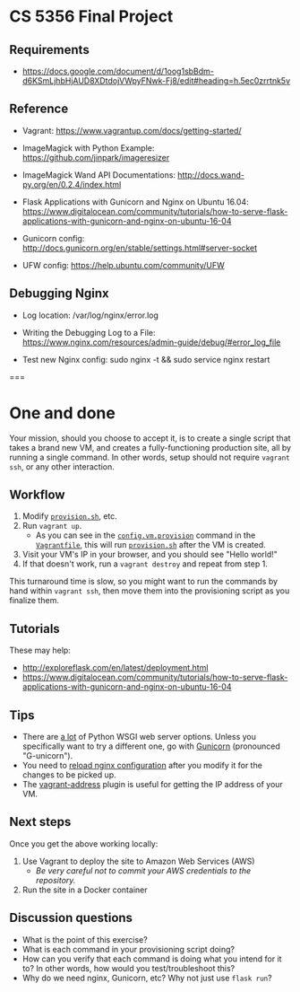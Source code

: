 # CS 5356 Final Project

## Requirements
* https://docs.google.com/document/d/1oog1sbBdm-d6KSmLjhbHjAUD8XDtdojVWpyFNwk-Fj8/edit#heading=h.5ec0zrrtnk5v

## Reference
* Vagrant: https://www.vagrantup.com/docs/getting-started/

* ImageMagick with Python Example: https://github.com/jinpark/imageresizer

* ImageMagick Wand API Documentations: http://docs.wand-py.org/en/0.2.4/index.html

* Flask Applications with Gunicorn and Nginx on Ubuntu 16.04: https://www.digitalocean.com/community/tutorials/how-to-serve-flask-applications-with-gunicorn-and-nginx-on-ubuntu-16-04

* Gunicorn config: http://docs.gunicorn.org/en/stable/settings.html#server-socket

* UFW config: https://help.ubuntu.com/community/UFW

## Debugging Nginx

* Log location: /var/log/nginx/error.log 

* Writing the Debugging Log to a File: https://www.nginx.com/resources/admin-guide/debug/#error_log_file

* Test new Nginx config: sudo nginx -t && sudo service nginx restart



===

# One and done

Your mission, should you choose to accept it, is to create a single script that takes a brand new VM, and creates a fully-functioning production site, all by running a single command. In other words, setup should not require `vagrant ssh`, or any other interaction.

## Workflow

1. Modify [`provision.sh`](provision.sh), etc.
1. Run `vagrant up`.
    * As you can see in the [`config.vm.provision`](https://www.vagrantup.com/docs/provisioning/) command in the [`Vagrantfile`](Vagrantfile), this will run [`provision.sh`](provision.sh) after the VM is created.
1. Visit your VM's IP in your browser, and you should see "Hello world!"
1. If that doesn't work, run a `vagrant destroy` and repeat from step 1.

This turnaround time is slow, so you might want to run the commands by hand within `vagrant ssh`, then move them into the provisioning script as you finalize them.

## Tutorials

These may help:

* http://exploreflask.com/en/latest/deployment.html
* https://www.digitalocean.com/community/tutorials/how-to-serve-flask-applications-with-gunicorn-and-nginx-on-ubuntu-16-04

## Tips

* There are [a lot](http://flask.pocoo.org/docs/0.11/deploying/) of Python WSGI web server options. Unless you specifically want to try a different one, go with [Gunicorn](http://docs.gunicorn.org/) (pronounced "G-unicorn").
* You need to [reload nginx configuration](http://nginx.org/en/docs/beginners_guide.html#control) after you modify it for the changes to be picked up.
* The [vagrant-address](https://github.com/mkuzmin/vagrant-address) plugin is useful for getting the IP address of your VM.

## Next steps

Once you get the above working locally:

1. Use Vagrant to deploy the site to Amazon Web Services (AWS)
    * *Be very careful not to commit your AWS credentials to the repository.*
1. Run the site in a Docker container

## Discussion questions

* What is the point of this exercise?
* What is each command in your provisioning script doing?
* How can you verify that each command is doing what you intend for it to? In other words, how would you test/troubleshoot this?
* Why do we need nginx, Gunicorn, etc? Why not just use `flask run`?
